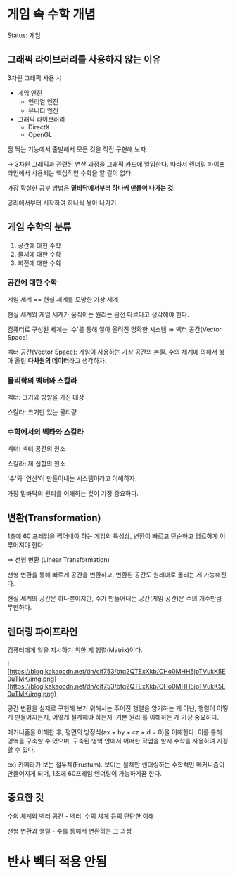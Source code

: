 
# 게임 속 수학 개념 
Status: 게임

## 그래픽 라이브러리를 사용하지 않는 이유

3차원 그래픽 사용 시

- 게임 엔진
    - 언리얼 엔진
    - 유니티 엔진
- 그래픽 라이브러리
    - DirectX
    - OpenGL

점 찍는 기능에서 출발해서 모든 것을 직접 구현해 보자.

→ 3차원 그래픽과 관련된 연산 과정을 그래픽 카드에 일임한다. 따라서 렌더링 파이프라인에서 사용되는 핵심적인 수학을 알 길이 없다.

가장 확실한 공부 방법은 **밑바닥에서부터 하나씩 만들어 나가는 것**.

공리에서부터 시작하여 하나씩 쌓아 나가기.

## 게임 수학의 분류

1. 공간에 대한 수학
2. 물체에 대한 수학
3. 회전에 대한 수학

### 공간에 대한 수학

게임 세계 == 현실 세계를 모방한 가상 세계

현실 세계와 게임 세계가 움직이는 원리는 완전 다르다고 생각해야 한다.

컴퓨터로 구성된 세계는 '수'를 통해 쌓아 올려진 명확한 시스템 ⇒ 벡터 공간(Vector Space)

벡터 공간(Vector Space): 게임이 사용하는 가상 공간의 본질. 수의 체계에 의해서 쌓아 올린 **다차원의 데이터**라고 생각하자.

### 물리학의 벡터와 스칼라

벡터: 크기와 방향을 가진 대상

스칼라: 크기만 있는 물리량

### 수학에서의 벡타와 스칼라

벡터: 벡터 공간의 원소

스칼라: 체 집합의 원소

'수'와 '연산'이 만들어내는 시스템이라고 이해하자.

가장 밑바닥의 원리를 이해하는 것이 가장 중요하다.

## 변환(Transformation)

1초에 60 프레임을 찍어내야 하는 게임의 특성상, 변환이 빠르고 단순하고 명료하게 이루어져야 한다.

⇒ 선형 변환 (Linear Transformation)

선형 변환을 통해 빠르게 공간을 변환하고, 변환된 공간도 원래대로 돌리는 게 가능해진다.

현실 세계의 공간은 하나뿐이지만, 수가 만들어내는 공간(게임 공간)은 수의 개수만큼 무한하다.

## 렌더링 파이프라인

컴퓨터에게 일을 지시하기 위한 게 행렬(Matrix)이다.

![https://blog.kakaocdn.net/dn/cif753/btq2QTExXkb/CHo0MHH5jpTVukK5E0uTMK/img.png](https://blog.kakaocdn.net/dn/cif753/btq2QTExXkb/CHo0MHH5jpTVukK5E0uTMK/img.png)

공간 변환을 실제로 구현해 보기 위해서는 주어진 행렬을 암기하는 게 아닌, 행렬이 어떻게 만들어지는지, 어떻게 설계해야 하는지 '기본 원리'를 이해하는 게 가장 중요하다.

메커니즘을 이해한 후, 평면의 방정식(ax + by + cz + d = 0)을 이해한다. 이를 통해 영역을 구축할 수 있으며, 구축된 영역 안에서 어떠한 작업을 할지 수학을 사용하여 지정할 수 있다.

ex) 카메라가 보는 절두체(Frustum). 보이는 물체만 렌더링하는 수학적인 메커니즘이 만들어지게 되며, 1초에 60프레임 렌더링이 가능하게끔 한다.

## 중요한 것

수의 체계와 벡터 공간 - 벡터, 수의 체계 등의 탄탄한 이해

선형 변환과 행렬 - 수를 통해서 변환하는 그 과정
# 반사 벡터 적용 안됨 
